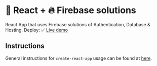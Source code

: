 # :test_tube: React + :fire: Firebase solutions
React App that uses Firebase solutions of Authentication, Database & Hosting. 
Deploy: :white_check_mark: [Live demo](https://thiagojacinto-at-databizz.firebaseapp.com/)

## Instructions

General instructions for `create-react-app` usage can be found at [here](../React-Instructions.md).
